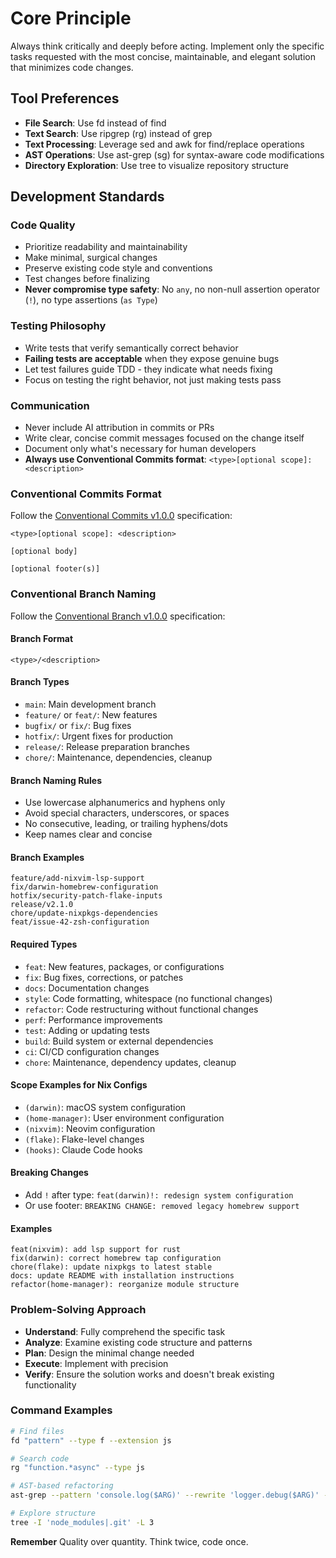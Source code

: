 # **Core Principle**

Always think critically and deeply before acting. Implement only the specific
tasks requested with the most concise, maintainable, and elegant solution that
minimizes code changes.

## Tool Preferences

- **File Search**: Use fd instead of find
- **Text Search**: Use ripgrep (rg) instead of grep
- **Text Processing**: Leverage sed and awk for find/replace operations
- **AST Operations**: Use ast-grep (sg) for syntax-aware code modifications
- **Directory Exploration**: Use tree to visualize repository structure

## Development Standards

### Code Quality

- Prioritize readability and maintainability
- Make minimal, surgical changes
- Preserve existing code style and conventions
- Test changes before finalizing
- **Never compromise type safety**: No `any`, no non-null assertion operator
  (`!`), no type assertions (`as Type`)

### Testing Philosophy

- Write tests that verify semantically correct behavior
- **Failing tests are acceptable** when they expose genuine bugs
- Let test failures guide TDD - they indicate what needs fixing
- Focus on testing the right behavior, not just making tests pass

### Communication

- Never include AI attribution in commits or PRs
- Write clear, concise commit messages focused on the change itself
- Document only what's necessary for human developers
- **Always use Conventional Commits format**: `<type>[optional scope]: <description>`

### Conventional Commits Format

Follow the [Conventional Commits
v1.0.0](https://www.conventionalcommits.org/en/v1.0.0/) specification:

```text
<type>[optional scope]: <description>

[optional body]

[optional footer(s)]
```

### Conventional Branch Naming

Follow the [Conventional Branch
v1.0.0](https://conventional-branch.github.io/) specification:

#### Branch Format

```text
<type>/<description>
```

#### Branch Types

- `main`: Main development branch
- `feature/` or `feat/`: New features
- `bugfix/` or `fix/`: Bug fixes
- `hotfix/`: Urgent fixes for production
- `release/`: Release preparation branches
- `chore/`: Maintenance, dependencies, cleanup

#### Branch Naming Rules

- Use lowercase alphanumerics and hyphens only
- Avoid special characters, underscores, or spaces
- No consecutive, leading, or trailing hyphens/dots
- Keep names clear and concise

#### Branch Examples

```text
feature/add-nixvim-lsp-support
fix/darwin-homebrew-configuration
hotfix/security-patch-flake-inputs
release/v2.1.0
chore/update-nixpkgs-dependencies
feat/issue-42-zsh-configuration
```

#### Required Types

- `feat`: New features, packages, or configurations
- `fix`: Bug fixes, corrections, or patches
- `docs`: Documentation changes
- `style`: Code formatting, whitespace (no functional changes)
- `refactor`: Code restructuring without functional changes
- `perf`: Performance improvements
- `test`: Adding or updating tests
- `build`: Build system or external dependencies
- `ci`: CI/CD configuration changes
- `chore`: Maintenance, dependency updates, cleanup

#### Scope Examples for Nix Configs

- `(darwin)`: macOS system configuration
- `(home-manager)`: User environment configuration
- `(nixvim)`: Neovim configuration
- `(flake)`: Flake-level changes
- `(hooks)`: Claude Code hooks

#### Breaking Changes

- Add `!` after type: `feat(darwin)!: redesign system configuration`
- Or use footer: `BREAKING CHANGE: removed legacy homebrew support`

#### Examples

```text
feat(nixvim): add lsp support for rust
fix(darwin): correct homebrew tap configuration
chore(flake): update nixpkgs to latest stable
docs: update README with installation instructions
refactor(home-manager): reorganize module structure
```

### Problem-Solving Approach

- **Understand**: Fully comprehend the specific task
- **Analyze**: Examine existing code structure and patterns
- **Plan**: Design the minimal change needed
- **Execute**: Implement with precision
- **Verify**: Ensure the solution works and doesn't break existing functionality

### Command Examples

```bash
# Find files
fd "pattern" --type f --extension js

# Search code
rg "function.*async" --type js

# AST-based refactoring
ast-grep --pattern 'console.log($ARG)' --rewrite 'logger.debug($ARG)' --lang js

# Explore structure
tree -I 'node_modules|.git' -L 3
```

**Remember**
Quality over quantity. Think twice, code once.
